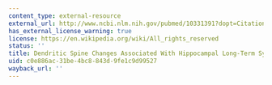 ```yaml
---
content_type: external-resource
external_url: http://www.ncbi.nlm.nih.gov/pubmed/10331391?dopt=Citation
has_external_license_warning: true
license: https://en.wikipedia.org/wiki/All_rights_reserved
status: ''
title: Dendritic Spine Changes Associated With Hippocampal Long-Term Synaptic Plasticity
uid: c0e886ac-31be-4bc8-843d-9fe1c9d99527
wayback_url: ''
---
```

